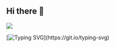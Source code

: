 ## Hi there 👋
<img src="svg-loaders/puff.svg" />
        
[![Typing SVG](https://readme-typing-svg.demolab.com?font=Fira+Code&weight=500&size=28&duration=3000&pause=1000&color=F7F7F7&center=true&width=435&lines=Hello%2C+I+am+Junaid!)](https://git.io/typing-svg)
